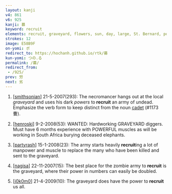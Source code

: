 ```yaml
---
layout: kanji
v4: 861
v6: 925
kanji: 募
keyword: recruit
elements: recruit, graveyard, flowers, sun, day, large, St. Bernard, power, muscle, arnold
strokes: 12
image: E58B9F
on-yomi: ボ
redirect_to: https://hochanh.github.io/rtk/募
kun-yomi: つの.る
permalink: /募/
redirect_from:
 - /925/
prev: 労
next: 劣
---
```


1) [<a href="http://kanji.koohii.com/profile/smithsonian">smithsonian</a>] 21-5-2007(293): The necromancer hangs out at the local <em>graveyard</em> and uses his dark <em>powers</em> to<strong> recruit</strong> an army of undead. Emphasize the verb form to keep distinct from the noun <a href="../v4/1173.html">cadet</a> (#1173 曹).

2) [<a href="http://kanji.koohii.com/profile/henroski">henroski</a>] 9-2-2008(53): WANTED: Hardworking GRAVEYARD diggers. Must have 6 months experience with POWERFUL muscles as will be working in South Africa burying deceased elephants.

3) [<a href="http://kanji.koohii.com/profile/partyrash">partyrash</a>] 15-1-2008(23): The army starts heavily<strong> recruit</strong>ing a lot of manpower and muscle to replace the many who have been killed and sent to the graveyard.

4) [<a href="http://kanji.koohii.com/profile/nagisa">nagisa</a>] 22-11-2007(15): The best place for the zombie army to<strong> recruit</strong> is the graveyard, where their power in numbers can easily be doubled.

5) [<a href="http://kanji.koohii.com/profile/j0k0m0">j0k0m0</a>] 21-4-2009(10): The graveyard does have the power to<strong> recruit</strong> us all.

